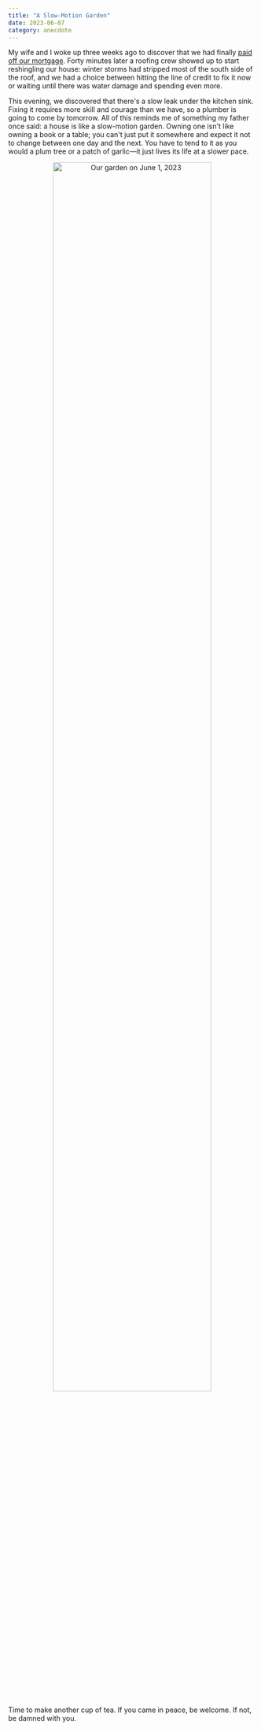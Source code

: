 ```yaml
---
title: "A Slow-Motion Garden"
date: 2023-06-07
category: anecdote
---
```


My wife and I woke up three weeks ago to discover that
we had finally [paid off our mortgage](@root/2023/05/19/paid-off/).
Forty minutes later a roofing crew showed up to start reshingling our house:
winter storms had stripped most of the south side of the roof,
and we had a choice between hitting the line of credit to fix it now
or waiting until there was water damage and spending even more.

This evening,
we discovered that there's a slow leak under the kitchen sink.
Fixing it requires more skill and courage than we have,
so a plumber is going to come by tomorrow.
All of this reminds me of something my father once said:
a house is like a slow-motion garden.
Owning one isn't like owning a book or a table;
you can't just put it somewhere and expect it not to change between one day and the next.
You have to tend to it as you would a plum tree or a patch of garlic—it
just lives its life at a slower pace.

<div align="center">
  <img src="@root/files/2023/garden-2023-06-01.jpg" width="80%" alt="Our garden on June 1, 2023">
</div>

Time to make another cup of tea.
If you came in peace, be welcome.
If not, be damned with you.
